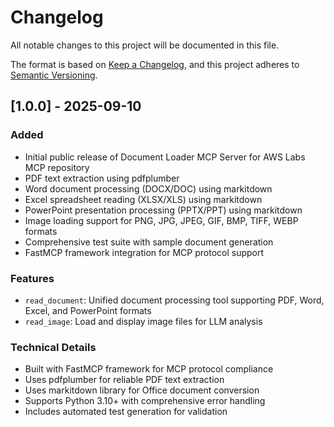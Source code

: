 # Changelog

All notable changes to this project will be documented in this file.

The format is based on [Keep a Changelog](https://keepachangelog.com/en/1.0.0/),
and this project adheres to [Semantic Versioning](https://semver.org/spec/v2.0.0.html).

## [1.0.0] - 2025-09-10

### Added
- Initial public release of Document Loader MCP Server for AWS Labs MCP repository
- PDF text extraction using pdfplumber
- Word document processing (DOCX/DOC) using markitdown
- Excel spreadsheet reading (XLSX/XLS) using markitdown
- PowerPoint presentation processing (PPTX/PPT) using markitdown
- Image loading support for PNG, JPG, JPEG, GIF, BMP, TIFF, WEBP formats
- Comprehensive test suite with sample document generation
- FastMCP framework integration for MCP protocol support

### Features
- `read_document`: Unified document processing tool supporting PDF, Word, Excel, and PowerPoint formats
- `read_image`: Load and display image files for LLM analysis

### Technical Details
- Built with FastMCP framework for MCP protocol compliance
- Uses pdfplumber for reliable PDF text extraction
- Uses markitdown library for Office document conversion
- Supports Python 3.10+ with comprehensive error handling
- Includes automated test generation for validation
